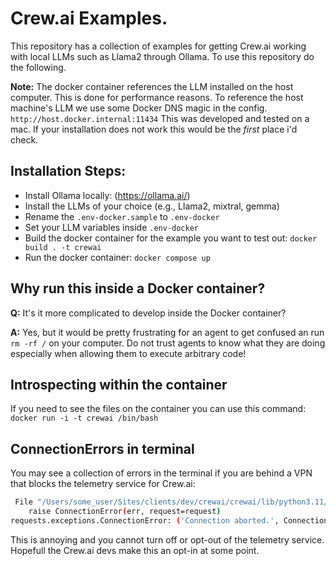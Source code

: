 # Crew.ai Examples.

This repository has a collection of examples for getting Crew.ai working with local LLMs such as Llama2 through Ollama.
To use this repository do the following.

**Note:** The docker container references the LLM installed on the host computer. This is done for performance reasons.
To reference the host machine's LLM we use some Docker DNS magic in the config. `http://host.docker.internal:11434` 
This was developed and tested on a mac. If your installation does not work this would be the _first_ place i'd check.

## Installation Steps:

* Install Ollama locally: (https://ollama.ai/)
* Install the LLMs of your choice (e.g., Llama2, mixtral, gemma)
* Rename the `.env-docker.sample` to `.env-docker`
* Set your LLM variables inside `.env-docker`
* Build the docker container for the example you want to test out: `docker build . -t crewai`
* Run the docker container: `docker compose up`


## Why run this inside a Docker container?
**Q:** It's it more complicated to develop inside the Docker container?

**A:** Yes, but it would be pretty frustrating for an agent to get confused an run `rm -rf /` on your computer. Do not trust agents to know what they are doing especially when allowing them to execute arbitrary code! 

## Introspecting within the container
If you need to see the files on the container you can use this command: `docker run -i -t crewai /bin/bash`

## ConnectionErrors in terminal
You may see a collection of errors in the terminal if you are behind a VPN that blocks the telemetry service for Crew.ai:
```bash
 File "/Users/some_user/Sites/clients/dev/crewai/crewai/lib/python3.11/site-packages/requests/adapters.py", line 501, in send
    raise ConnectionError(err, request=request)
requests.exceptions.ConnectionError: ('Connection aborted.', ConnectionResetError(54, 'Connection reset by peer'))
```
This is annoying and you cannot turn off or opt-out of the telemetry service. Hopefull the Crew.ai devs make this an opt-in at some point.